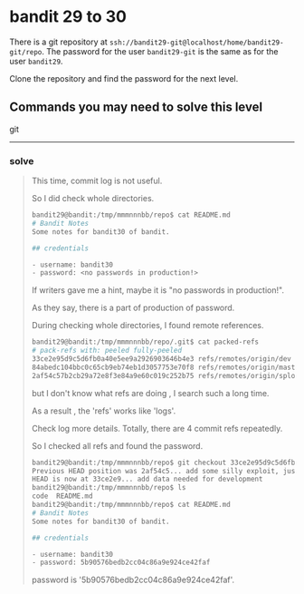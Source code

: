 # bandit 29 to 30

There is a git repository at `ssh://bandit29-git@localhost/home/bandit29-git/repo`. The password for the user `bandit29-git` is the same as for the user `bandit29`.

Clone the repository and find the password for the next level.

## Commands you may need to solve this level

git

---

### solve

> This time, commit log is not useful. 
>
> So I did check whole directories.
>
> ```bash
> bandit29@bandit:/tmp/mmmnnnbb/repo$ cat README.md 
> # Bandit Notes
> Some notes for bandit30 of bandit.
> 
> ## credentials
> 
> - username: bandit30
> - password: <no passwords in production!>
> ```
>
> If writers gave me a hint, maybe it is "no passwords in production!".
>
> As they say, there is a part of production of password.
>
> During checking whole directories, I found remote references.
>
> ```bash
> bandit29@bandit:/tmp/mmmnnnbb/repo/.git$ cat packed-refs 
> # pack-refs with: peeled fully-peeled 
> 33ce2e95d9c5d6fb0a40e5ee9a2926903646b4e3 refs/remotes/origin/dev
> 84abedc104bbc0c65cb9eb74eb1d3057753e70f8 refs/remotes/origin/master
> 2af54c57b2cb29a72e8f3e84a9e60c019c252b75 refs/remotes/origin/sploits-dev
> ```
>
> but I don't know what refs are doing , I search such a long time. 
>
> As a result , the 'refs' works like 'logs'. 
>
> Check log more details. Totally, there are 4 commit refs repeatedly.
>
> So I checked all refs and found the password.
>
> ```bash
> bandit29@bandit:/tmp/mmmnnnbb/repo$ git checkout 33ce2e95d9c5d6fb0a40e5ee9a2926903646b4e3
> Previous HEAD position was 2af54c5... add some silly exploit, just for shit and giggles
> HEAD is now at 33ce2e9... add data needed for development
> bandit29@bandit:/tmp/mmmnnnbb/repo$ ls
> code  README.md 
> bandit29@bandit:/tmp/mmmnnnbb/repo$ cat README.md 
> # Bandit Notes
> Some notes for bandit30 of bandit.
> 
> ## credentials
> 
> - username: bandit30
> - password: 5b90576bedb2cc04c86a9e924ce42faf
> ```
>
> password is '5b90576bedb2cc04c86a9e924ce42faf'.
>
> 